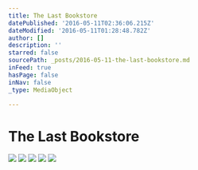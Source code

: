 ```yaml
---
title: The Last Bookstore
datePublished: '2016-05-11T02:36:06.215Z'
dateModified: '2016-05-11T01:28:48.782Z'
author: []
description: ''
starred: false
sourcePath: _posts/2016-05-11-the-last-bookstore.md
inFeed: true
hasPage: false
inNav: false
_type: MediaObject

---
```

# The Last Bookstore
![](https://the-grid-user-content.s3-us-west-2.amazonaws.com/7e0d6244-f24d-44b4-9a2d-3e160ae43b75.jpg)
![](https://the-grid-user-content.s3-us-west-2.amazonaws.com/2b3acdcb-d9c2-49ce-ae71-92764eec8311.jpg)
![](https://the-grid-user-content.s3-us-west-2.amazonaws.com/1b139645-136b-4984-9d5e-16c0921db432.jpg)
![](https://the-grid-user-content.s3-us-west-2.amazonaws.com/1073d757-f0d9-46b4-8161-308925b5c593.jpg)
![](https://the-grid-user-content.s3-us-west-2.amazonaws.com/e8737d0a-8d95-44c3-ad9b-7dbd11ab2c5b.jpg)